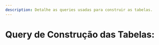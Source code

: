 ```yaml
---
description: Detalhe as queries usadas para construir as tabelas.
---
```


# Query de Construção das Tabelas:

